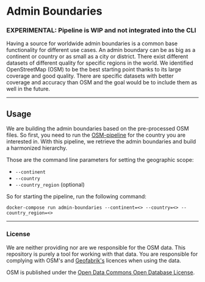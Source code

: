 # Admin Boundaries

### EXPERIMENTAL: Pipeline is WIP and not integrated into the CLI

Having a source for worldwide admin boundaries is a common base functionality for different use cases. An admin
boundary can be as big as a continent or country or as small as a city or district. There exist different datasets of
different quality for specific regions in the world. We identified OpenStreetMap (OSM) to be the best starting point
thanks to its large coverage and good quality. There are specific datasets with better coverage and accuracy than OSM
and the goal would be to include them as well in the future.

---

## Usage

We are building the admin boundaries based on the pre-processed OSM files. So first, you need to run the 
[OSM-pipeline](https://github.com/kuwala-io/kuwala/tree/master/kuwala/pipelines/osm-poi) for the country you are 
interested in. With this pipeline, we retrieve the admin boundaries and build a harmonized hierarchy.

Those are the command line parameters for setting the geographic scope:

- `--continent`
- `--country`
- `--country_region` (optional)

So for starting the pipeline, run the following command:

```shell
docker-compose run admin-boundaries --continent=<> --country=<> --country_region=<>
```

---
### License

We are neither providing nor are we responsible for the OSM data. This repository is purely a tool for working with 
that data. You are responsible for complying with OSM's and [Geofabrik's](http://www.geofabrik.de) licences when using 
the data.

OSM is published under the [Open Data Commons Open Database License](https://www.openstreetmap.org/copyright).